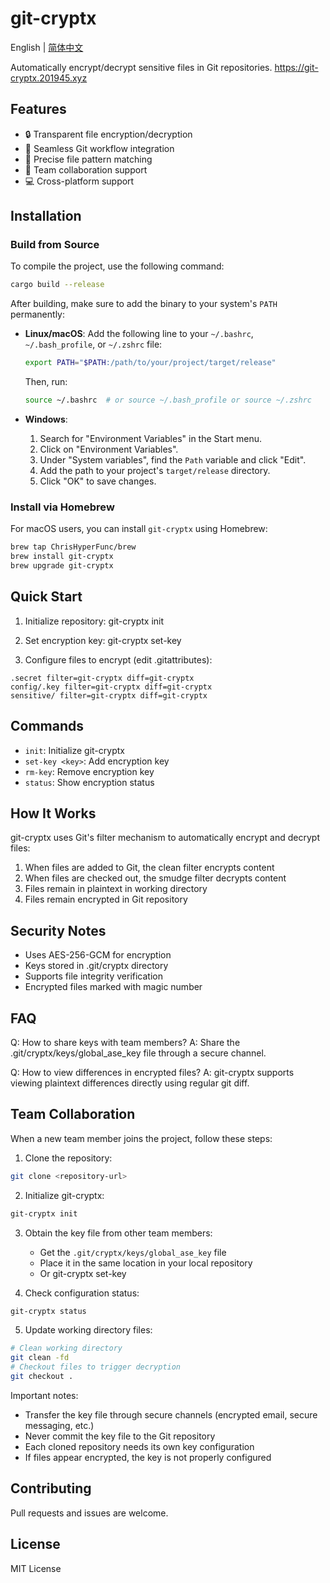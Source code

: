 # git-cryptx

English | [简体中文](README_ZH.md)

Automatically encrypt/decrypt sensitive files in Git repositories.
https://git-cryptx.201945.xyz

## Features

- 🔒 Transparent file encryption/decryption
- 🔄 Seamless Git workflow integration
- 🎯 Precise file pattern matching
- 👥 Team collaboration support
- 💻 Cross-platform support

## Installation

### Build from Source

To compile the project, use the following command:
```bash
cargo build --release
```

After building, make sure to add the binary to your system's `PATH` permanently:

- **Linux/macOS**:
  Add the following line to your `~/.bashrc`, `~/.bash_profile`, or `~/.zshrc` file:
  ```bash
  export PATH="$PATH:/path/to/your/project/target/release"
  ```
  Then, run:
  ```bash
  source ~/.bashrc  # or source ~/.bash_profile or source ~/.zshrc
  ```

- **Windows**:
  1. Search for "Environment Variables" in the Start menu.
  2. Click on "Environment Variables".
  3. Under "System variables", find the `Path` variable and click "Edit".
  4. Add the path to your project's `target/release` directory.
  5. Click "OK" to save changes.

### Install via Homebrew

For macOS users, you can install `git-cryptx` using Homebrew:

```bash
brew tap ChrisHyperFunc/brew
brew install git-cryptx
brew upgrade git-cryptx
```

## Quick Start

1. Initialize repository:
git-cryptx init

2. Set encryption key:
git-cryptx set-key <your-key>

3. Configure files to encrypt (edit .gitattributes):
```
.secret filter=git-cryptx diff=git-cryptx
config/.key filter=git-cryptx diff=git-cryptx
sensitive/ filter=git-cryptx diff=git-cryptx
```

## Commands

- `init`: Initialize git-cryptx
- `set-key <key>`: Add encryption key
- `rm-key`: Remove encryption key
- `status`: Show encryption status

## How It Works

git-cryptx uses Git's filter mechanism to automatically encrypt and decrypt files:

1. When files are added to Git, the clean filter encrypts content
2. When files are checked out, the smudge filter decrypts content
3. Files remain in plaintext in working directory
4. Files remain encrypted in Git repository

## Security Notes

- Uses AES-256-GCM for encryption
- Keys stored in .git/cryptx directory
- Supports file integrity verification
- Encrypted files marked with magic number

## FAQ

Q: How to share keys with team members?
A: Share the .git/cryptx/keys/global_ase_key file through a secure channel.

Q: How to view differences in encrypted files?
A: git-cryptx supports viewing plaintext differences directly using regular git diff.

## Team Collaboration

When a new team member joins the project, follow these steps:

1. Clone the repository:
```bash
git clone <repository-url>
```

2. Initialize git-cryptx:
```bash
git-cryptx init
```

3. Obtain the key file from other team members:
   - Get the `.git/cryptx/keys/global_ase_key` file
   - Place it in the same location in your local repository
   - Or git-cryptx set-key <your-key>

4. Check configuration status:
```bash
git-cryptx status
```

5. Update working directory files:
```bash
# Clean working directory
git clean -fd
# Checkout files to trigger decryption
git checkout .
```

Important notes:
- Transfer the key file through secure channels (encrypted email, secure messaging, etc.)
- Never commit the key file to the Git repository
- Each cloned repository needs its own key configuration
- If files appear encrypted, the key is not properly configured

## Contributing

Pull requests and issues are welcome.

## License

MIT License